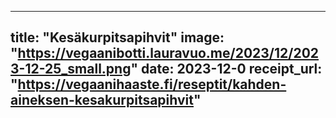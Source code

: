 
---
title: "Kesäkurpitsa­pihvit"
image: "https://vegaanibotti.lauravuo.me/2023/12/2023-12-25_small.png"
date: 2023-12-0
receipt_url: "https://vegaanihaaste.fi/reseptit/kahden-aineksen-kesakurpitsapihvit"
---
